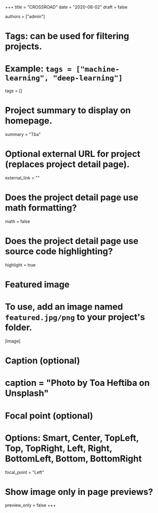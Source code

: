 
+++
title = "CROSSROAD"
date = "2020-08-02"
draft = false

authors = ["admin"]

# Tags: can be used for filtering projects.
# Example: `tags = ["machine-learning", "deep-learning"]`
tags = []

# Project summary to display on homepage.
summary = "Tba"

# Optional external URL for project (replaces project detail page).
external_link = ""

# Does the project detail page use math formatting?
math = false

# Does the project detail page use source code highlighting?
highlight = true

# Featured image
# To use, add an image named `featured.jpg/png` to your project's folder. 
[image]
  # Caption (optional)
  # caption = "Photo by Toa Heftiba on Unsplash"

  # Focal point (optional)
  # Options: Smart, Center, TopLeft, Top, TopRight, Left, Right, BottomLeft, Bottom, BottomRight
  focal_point = "Left"

  # Show image only in page previews?
  preview_only = false
+++
